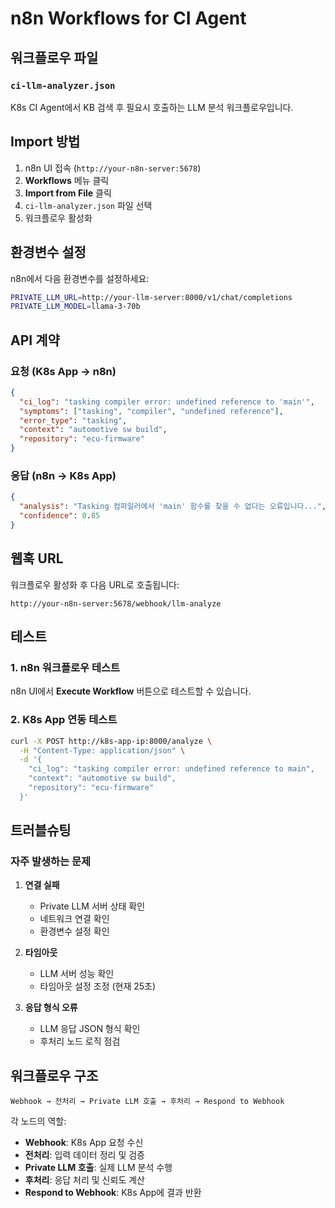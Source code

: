 # n8n Workflows for CI Agent

## 워크플로우 파일

### `ci-llm-analyzer.json`
K8s CI Agent에서 KB 검색 후 필요시 호출하는 LLM 분석 워크플로우입니다.

## Import 방법

1. n8n UI 접속 (`http://your-n8n-server:5678`)
2. **Workflows** 메뉴 클릭
3. **Import from File** 클릭
4. `ci-llm-analyzer.json` 파일 선택
5. 워크플로우 활성화

## 환경변수 설정

n8n에서 다음 환경변수를 설정하세요:

```bash
PRIVATE_LLM_URL=http://your-llm-server:8000/v1/chat/completions
PRIVATE_LLM_MODEL=llama-3-70b
```

## API 계약

### 요청 (K8s App → n8n)
```json
{
  "ci_log": "tasking compiler error: undefined reference to 'main'",
  "symptoms": ["tasking", "compiler", "undefined reference"],
  "error_type": "tasking",
  "context": "automotive sw build",
  "repository": "ecu-firmware"
}
```

### 응답 (n8n → K8s App)
```json
{
  "analysis": "Tasking 컴파일러에서 'main' 함수를 찾을 수 없다는 오류입니다...",
  "confidence": 0.85
}
```

## 웹훅 URL

워크플로우 활성화 후 다음 URL로 호출됩니다:
```
http://your-n8n-server:5678/webhook/llm-analyze
```

## 테스트

### 1. n8n 워크플로우 테스트
n8n UI에서 **Execute Workflow** 버튼으로 테스트할 수 있습니다.

### 2. K8s App 연동 테스트
```bash
curl -X POST http://k8s-app-ip:8000/analyze \
  -H "Content-Type: application/json" \
  -d '{
    "ci_log": "tasking compiler error: undefined reference to main",
    "context": "automotive sw build",
    "repository": "ecu-firmware"
  }'
```

## 트러블슈팅

### 자주 발생하는 문제

1. **연결 실패**
   - Private LLM 서버 상태 확인
   - 네트워크 연결 확인
   - 환경변수 설정 확인

2. **타임아웃**
   - LLM 서버 성능 확인
   - 타임아웃 설정 조정 (현재 25초)

3. **응답 형식 오류**
   - LLM 응답 JSON 형식 확인
   - 후처리 노드 로직 점검

## 워크플로우 구조

```
Webhook → 전처리 → Private LLM 호출 → 후처리 → Respond to Webhook
```

각 노드의 역할:
- **Webhook**: K8s App 요청 수신
- **전처리**: 입력 데이터 정리 및 검증
- **Private LLM 호출**: 실제 LLM 분석 수행
- **후처리**: 응답 처리 및 신뢰도 계산
- **Respond to Webhook**: K8s App에 결과 반환

